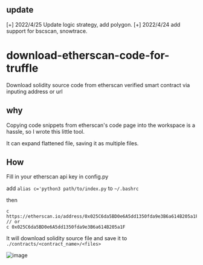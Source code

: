 ## update
[+] 2022/4/25 Update logic strategy, add polygon.
[+] 2022/4/24 add support for bscscan, snowtrace.

# download-etherscan-code-for-truffle
Download solidity source code from etherscan verified smart contract via inputing address or url

## why

Copying code snippets from etherscan's code page into the workspace is a hassle, so I wrote this little tool.

It can expand flattened file, saving it as multiple files.

## How

Fill in your etherscan api key in config.py

add `alias c='python3 path/to/index.py` to `~/.bashrc`

then

```shell
c https://etherscan.io/address/0x025C6da5BD0e6A5dd1350fda9e3B6a614B205a1F
// or
c 0x025C6da5BD0e6A5dd1350fda9e3B6a614B205a1F
```

It will download solidity source file and save it to `./contracts/<contract_name>/<files>`

![image](https://user-images.githubusercontent.com/55265626/160598199-c6df08ac-cfb3-426e-8b9c-b66e1bd47fd0.png)
